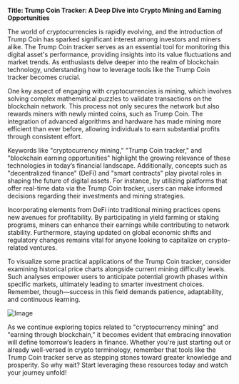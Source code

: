 **Title: Trump Coin Tracker: A Deep Dive into Crypto Mining and Earning Opportunities**

The world of cryptocurrencies is rapidly evolving, and the introduction of Trump Coin has sparked significant interest among investors and miners alike. The Trump Coin tracker serves as an essential tool for monitoring this digital asset's performance, providing insights into its value fluctuations and market trends. As enthusiasts delve deeper into the realm of blockchain technology, understanding how to leverage tools like the Trump Coin tracker becomes crucial.

One key aspect of engaging with cryptocurrencies is mining, which involves solving complex mathematical puzzles to validate transactions on the blockchain network. This process not only secures the network but also rewards miners with newly minted coins, such as Trump Coin. The integration of advanced algorithms and hardware has made mining more efficient than ever before, allowing individuals to earn substantial profits through consistent effort.

Keywords like "cryptocurrency mining," "Trump Coin tracker," and "blockchain earning opportunities" highlight the growing relevance of these technologies in today’s financial landscape. Additionally, concepts such as "decentralized finance" (DeFi) and "smart contracts" play pivotal roles in shaping the future of digital assets. For instance, by utilizing platforms that offer real-time data via the Trump Coin tracker, users can make informed decisions regarding their investments and mining strategies.

Incorporating elements from DeFi into traditional mining practices opens new avenues for profitability. By participating in yield farming or staking programs, miners can enhance their earnings while contributing to network stability. Furthermore, staying updated on global economic shifts and regulatory changes remains vital for anyone looking to capitalize on crypto-related ventures.

To visualize some practical applications of the Trump Coin tracker, consider examining historical price charts alongside current mining difficulty levels. Such analyses empower users to anticipate potential growth phases within specific markets, ultimately leading to smarter investment choices. Remember, though—success in this field demands patience, adaptability, and continuous learning.

![Image](https://github.com/user-attachments/assets/057c907c-805e-4310-a052-f5031067f3de)

As we continue exploring topics related to "cryptocurrency mining" and "earning through blockchain," it becomes evident that embracing innovation will define tomorrow’s leaders in finance. Whether you're just starting out or already well-versed in crypto terminology, remember that tools like the Trump Coin tracker serve as stepping stones toward greater knowledge and prosperity. So why wait? Start leveraging these resources today and watch your journey unfold!
